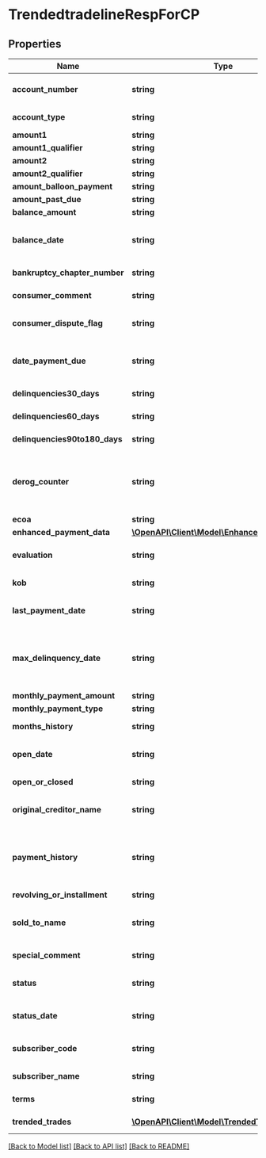 # TrendedtradelineRespForCP

## Properties
Name | Type | Description | Notes
------------ | ------------- | ------------- | -------------
**account_number** | **string** | Account Number upto 40 characters. | [optional] 
**account_type** | **string** | Indicates Type of Account. | [optional] 
**amount1** | **string** | Full dollar amount. | [optional] 
**amount1_qualifier** | **string** | Amount Type. | [optional] 
**amount2** | **string** | Full dollar amount. | [optional] 
**amount2_qualifier** | **string** | Amount Type. | [optional] 
**amount_balloon_payment** | **string** | Full dollar amount | [optional] 
**amount_past_due** | **string** | Full dollar amount | [optional] 
**balance_amount** | **string** | Full dollar amount | [optional] 
**balance_date** | **string** | Date account was last updated. Format &#x3D; MMDDCCYY. | [optional] 
**bankruptcy_chapter_number** | **string** | Bankruptcy Chapter Number. | [optional] 
**consumer_comment** | **string** | Free Form Text from consumer. | [optional] 
**consumer_dispute_flag** | **string** | Indicates if trade is disputed by consumer. | [optional] 
**date_payment_due** | **string** | Date balloon payment due. Format &#x3D; MMDDCCYY. | [optional] 
**delinquencies30_days** | **string** | 30 to 59 day delinquencies | [optional] 
**delinquencies60_days** | **string** | 60 to 89 day delinquencies | [optional] 
**delinquencies90to180_days** | **string** | 90 to 180 day delinquencies | [optional] 
**derog_counter** | **string** | Indicates the number of months the account has been reported as seriously derogatory. | [optional] 
**ecoa** | **string** | Attribute code. | [optional] 
**enhanced_payment_data** | [**\OpenAPI\Client\Model\EnhancedPaymentData**](EnhancedPaymentData.md) |  | [optional] 
**evaluation** | **string** | Indicates if additional review is required. | [optional] 
**kob** | **string** | Kind of business code of subscriber | [optional] 
**last_payment_date** | **string** | Date of last payment. Format &#x3D; MMDDCCYY. | [optional] 
**max_delinquency_date** | **string** | Date of worst payment code beyond the monthly payment profile. Format &#x3D; (MMDDCCYY) | [optional] 
**monthly_payment_amount** | **string** | Full dollar amount. | [optional] 
**monthly_payment_type** | **string** |  | [optional] 
**months_history** | **string** | Number of Months Reviewed | [optional] 
**open_date** | **string** | Date account opened. Format &#x3D; MMDDCCYY. | [optional] 
**open_or_closed** | **string** | Indicates if trade is Open or Closed | [optional] 
**original_creditor_name** | **string** | Name of original creditor if a collection account. | [optional] 
**payment_history** | **string** | 84 Month payment history when requested on input. Otherwise 25 month payment history. | [optional] 
**revolving_or_installment** | **string** |  | [optional] 
**sold_to_name** | **string** | Name of the creditor to whom the account was sold. | [optional] 
**special_comment** | **string** | Special Comments. | [optional] 
**status** | **string** | Account Condition/Payment Status Codes. | [optional] 
**status_date** | **string** | Account Status Date. Format &#x3D; MMDDCCYY. | [optional] 
**subscriber_code** | **string** | Subscriber number that reported tradeline. | [optional] 
**subscriber_name** | **string** | Name of Subscriber | [optional] 
**terms** | **string** | Payment terms for the Account. | [optional] 
**trended_trades** | [**\OpenAPI\Client\Model\TrendedTrade[]**](TrendedTrade.md) | Trended Data for a tradeline | [optional] 

[[Back to Model list]](../README.md#documentation-for-models) [[Back to API list]](../README.md#documentation-for-api-endpoints) [[Back to README]](../README.md)


